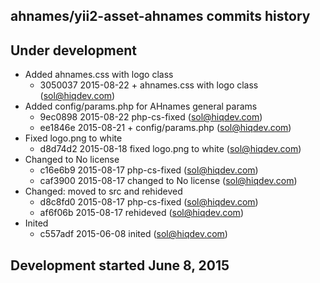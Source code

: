 ahnames/yii2-asset-ahnames commits history
------------------------------------------

## Under development

- Added ahnames.css with logo class
    - 3050037 2015-08-22 + ahnames.css with logo class (sol@hiqdev.com)
- Added config/params.php for AHnames general params
    - 9ec0898 2015-08-22 php-cs-fixed (sol@hiqdev.com)
    - ee1846e 2015-08-21 + config/params.php (sol@hiqdev.com)
- Fixed logo.png to white
    - d8d74d2 2015-08-18 fixed logo.png to white (sol@hiqdev.com)
- Changed to No license
    - c16e6b9 2015-08-17 php-cs-fixed (sol@hiqdev.com)
    - caf3900 2015-08-17 changed to No license (sol@hiqdev.com)
- Changed: moved to src and rehideved
    - d8c8fd0 2015-08-17 php-cs-fixed (sol@hiqdev.com)
    - af6f06b 2015-08-17 rehideved (sol@hiqdev.com)
- Inited
    - c557adf 2015-06-08 inited (sol@hiqdev.com)

## Development started June 8, 2015

